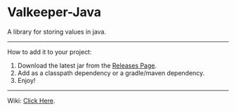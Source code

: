 # Valkeeper-Java
A library for storing values in java.
_____
How to add it to your project:
1. Download the latest jar from the [Releases Page](https://github.com/YTG1234/Valkeeper-Java/releases).
1. Add as a classpath dependency or a gradle/maven dependency.
1. Enjoy!
_____
Wiki: [Click Here](https://github.com/YTG1234/Valkeeper-Java/wiki).
